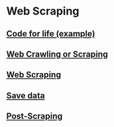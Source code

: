# Web Scraping

## [Code for life (example)](./I_Code_for_life/README.md)
## [Web Crawling or Scraping](./II_Web_Crawling_or_Scraping/README.md)
## [Web Scraping](./III_Web_Scraping/README.md)
## [Save data](./IV_Save_data/README.md)
## [Post-Scraping](./V_Post-Scraping/README.md)